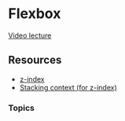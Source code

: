 # Flexbox

[Video lecture](https://www.youtube.com/watch?v=PSwlAuRbv_A&list=PLUofhDIg_38q7l8gV4IVCz_pjUeyD99_j&index=2)

## Resources
- [z-index](https://web.dev/learn/css/z-index)
- [Stacking context (for z-index)](https://developer.mozilla.org/en-US/docs/Web/CSS/CSS_positioned_layout/Understanding_z-index/Stacking_context)

### Topics
